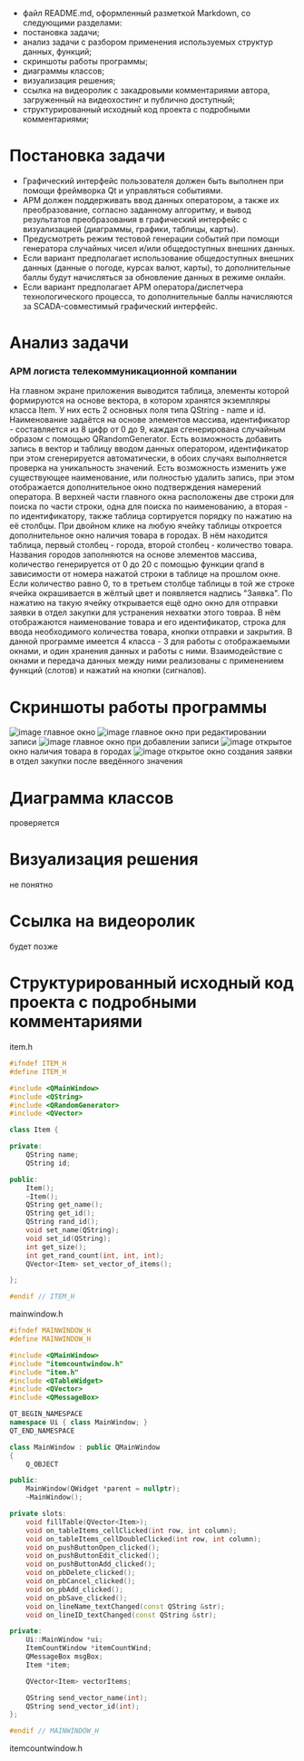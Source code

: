 - файл README.md, оформленный разметкой Markdown, со следующими разделами:
- постановка задачи;
- анализ задачи с разбором применения используемых структур данных, функций;
- скриншоты работы программы;
- диаграммы классов;
- визуализация решения;
- ссылка на видеоролик с закадровыми комментариями автора, загруженный на видеохостинг и публично доступный;
- структурированный исходный код проекта с подробными комментариями;

# Постановка задачи
- Графический интерфейс пользователя должен быть выполнен при помощи фреймворка Qt и управляться событиями.
- АРМ должен поддерживать ввод данных оператором, а также их преобразование, согласно заданному алгоритму, и вывод результатов преобразования в графический интерфейс с визуализацией (диаграммы, графики, таблицы, карты).
- Предусмотреть режим тестовой генерации событий при помощи генератора случайных чисел и/или общедоступных внешних данных.
- Если вариант предполагает использование общедоступных внешних данных (данные о погоде, курсах валют, карты), то дополнительные баллы будут начисляться за обновление данных в режиме онлайн.
- Если вариант предполагает АРМ оператора/диспетчера технологического процесса, то дополнительные баллы начисляются за SCADA-совместимый графический интерфейс.
# Анализ задачи 
### АРМ логиста телекоммуникационной компании
На главном экране приложения выводится таблица, элементы которой формируются на основе вектора, в котором хранятся экземпляры класса Item. У них есть 2 основных поля типа QString - name и id. Наименование задаётся на основе элементов массива, идентификатор - составляется из 8 цифр от 0 до 9, каждая сгенерирована случайным образом с помощью QRandomGenerator. Есть возможность добавить запись в вектор и таблицу вводом данных оператором, идентификатор при этом сгенерируется автоматически, в обоих случаях выполняется проверка на уникальность значений. Есть возможность изменить уже существующее наименование, или полностью удалить запись, при этом отображается дополнительное окно подтверждения намерений оператора. В верхней части главного окна расположены две строки для поиска по части строки, одна для поиска по наименованию, а вторая - по идентификатору, также таблица сортируется порядку по нажатию на её столбцы. При двойном клике на любую ячейку таблицы откроется дополнительное окно наличия товара в городах. В нём находится таблица, первый столбец - города, второй столбец - количество товара. Названия городов заполняются на основе элементов массива, количество генерируется от 0 до 20 с помощью функции qrand в зависимости от номера нажатой строки в таблице на прошлом окне. Если количество равно 0, то в третьем столбце таблицы в той же строке ячейка окрашивается в жёлтый цвет и появляется надпись "Заявка". По нажатию на такую ячейку открывается ещё одно окно для отправки заявки в отдел закупки для устранения нехватки этого товраа. В нём отображаются наименование товара и его идентификатор, строка для ввода необходимого количества товара, кнопки отправки и закрытия. В данной программе имеется 4 класса - 3 для работы с отображаемыми окнами, и один хранения данных и работы с ними. Взаимодействие с окнами и передача данных между ними реализованы с применением функций (слотов) и нажатий на кнопки (сигналов).
# Скриншоты работы программы
![image](https://github.com/fuutuuroo/Qt_ARM_Logist/assets/85291734/2f187715-f475-48ee-a841-89e28e6a49c0)
главное окно
![image](https://github.com/fuutuuroo/Qt_ARM_Logist/assets/85291734/c01ccff9-3152-497d-ba32-900a7e21036b)
главное окно при редактировании записи
![image](https://github.com/fuutuuroo/Qt_ARM_Logist/assets/85291734/bf27063d-a50b-4823-8e9c-6a1dcfee6cfd)
главное окно при добавлении записи
![image](https://github.com/fuutuuroo/Qt_ARM_Logist/assets/85291734/7d7e3e3e-8484-4649-9be6-186d5a52af91)
открытое окно наличия товара в городах
![image](https://github.com/fuutuuroo/Qt_ARM_Logist/assets/85291734/ba14d2f5-1a32-4ab9-8ab3-62870d281d0e)
открытое окно создания заявки в отдел закупки после введённого значения
# Диаграмма классов
проверяется
# Визуализация решения
не понятно
# Ссылка на видеоролик 
будет позже
# Cтруктурированный исходный код проекта с подробными комментариями
item.h
```C++
#ifndef ITEM_H
#define ITEM_H

#include <QMainWindow>
#include <QString>
#include <QRandomGenerator>
#include <QVector>

class Item {

private:
    QString name;
    QString id;

public:
    Item();
    ~Item();
    QString get_name();
    QString get_id();
    QString rand_id();
    void set_name(QString);
    void set_id(QString);
    int get_size();
    int get_rand_count(int, int, int);
    QVector<Item> set_vector_of_items();

};

#endif // ITEM_H
```
mainwindow.h
```C++
#ifndef MAINWINDOW_H
#define MAINWINDOW_H

#include <QMainWindow>
#include "itemcountwindow.h"
#include "item.h"
#include <QTableWidget>
#include <QVector>
#include <QMessageBox>

QT_BEGIN_NAMESPACE
namespace Ui { class MainWindow; }
QT_END_NAMESPACE

class MainWindow : public QMainWindow
{
    Q_OBJECT

public:
    MainWindow(QWidget *parent = nullptr);
    ~MainWindow();

private slots:
    void fillTable(QVector<Item>);
    void on_tableItems_cellClicked(int row, int column);
    void on_tableItems_cellDoubleClicked(int row, int column);
    void on_pushButtonOpen_clicked();
    void on_pushButtonEdit_clicked();
    void on_pushButtonAdd_clicked();
    void on_pbDelete_clicked();
    void on_pbCancel_clicked();
    void on_pbAdd_clicked();
    void on_pbSave_clicked();
    void on_lineName_textChanged(const QString &str);
    void on_lineID_textChanged(const QString &str);

private:
    Ui::MainWindow *ui;
    ItemCountWindow *itemCountWind;
    QMessageBox msgBox;
    Item *item;

    QVector<Item> vectorItems;

    QString send_vector_name(int);
    QString send_vector_id(int);
};

#endif // MAINWINDOW_H
```
itemcountwindow.h

